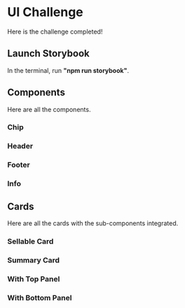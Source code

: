 # UI Challenge

Here is the challenge completed!

## Launch Storybook

In the terminal, run **"npm run storybook"**.

## Components

Here are all the components.

### Chip

### Header

### Footer

### Info

## Cards

Here are all the cards with the sub-components integrated.

### Sellable Card

### Summary Card

### With Top Panel

### With Bottom Panel
